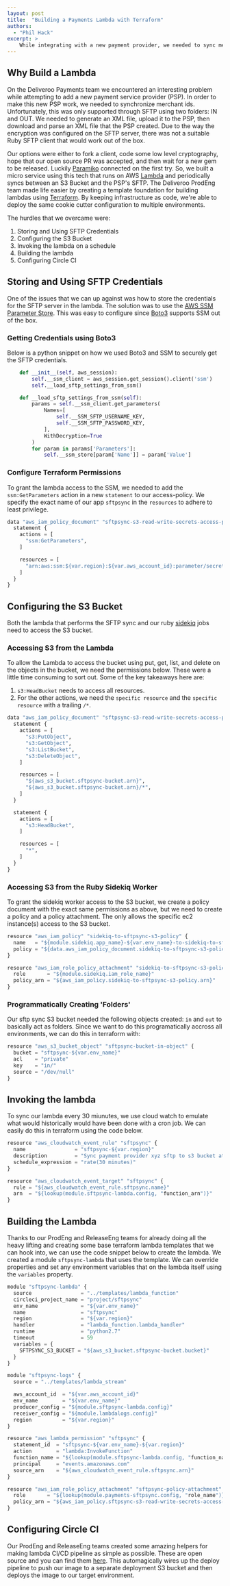 ```yaml
---
layout: post
title:  "Building a Payments Lambda with Terraform"
authors:
  - "Phil Hack"
excerpt: >
    While integrating with a new payment provider, we needed to sync merchant ids via SFTP. We built an AWS Lambda function with Terraform to do this. I'll walk through our Terraform configuration and the hurdles we overcame around accessing the S3 bucket and accessing sensitive credentials. 
---
```


## Why Build a Lambda
On the Deliveroo Payments team we encountered an interesting problem while attempting to add a new payment service provider (PSP). In order to make this new PSP work, we needed to synchronize merchant ids. Unfortunately, this was only supported through SFTP using two folders: IN and OUT. We needed to generate an XML file, upload it to the PSP, then download and parse an XML file that the PSP created. Due to the way the encryption was configured on the SFTP server, there was not a suitable Ruby SFTP client that would work out of the box. 

Our options were either to fork a client, code some low level cryptography, hope that our open source PR was accepted, and then wait for a new gem to be released.
Luckily [Paramiko](http://docs.paramiko.org/en/2.4/api/sftp.html) connected on the first try. So, we built a micro service using this tech that runs on AWS [Lambda](https://aws.amazon.com/lambda/) and periodically syncs between an S3 Bucket and the PSP's SFTP. The Deliveroo ProdEng team made life easier by creating a template foundation for building lambdas using [Terraform](https://www.terraform.io/). By keeping infrastructure as code, we're able to deploy the same cookie cutter configuration to multiple environments.

The hurdles that we overcame were:
1. Storing and Using SFTP Credentials
1. Configuring the S3 Bucket
1. Invoking the lambda on a schedule
1. Building the lambda
1. Configuring Circle CI

## Storing and Using SFTP Credentials
One of the issues that we can up against was how to store the credentials for the SFTP server in the lambda. The solution was to use the [AWS SSM Parameter Store](https://docs.aws.amazon.com/systems-manager/latest/userguide/systems-manager-paramstore.html). This was easy to configure since [Boto3](http://boto3.readthedocs.io/en/latest/reference/services/ssm.html) supports SSM out of the box.

### Getting Credentials using Boto3
Below is a python snippet on how we used Boto3 and SSM to securely get the SFTP credentials.

```python
    def __init__(self, aws_session):
        self.__ssm_client = aws_session.get_session().client('ssm')
        self.__load_sftp_settings_from_ssm()

    def __load_sftp_settings_from_ssm(self):
        params = self.__ssm_client.get_parameters(
            Names=[
                self.__SSM_SFTP_USERNAME_KEY,
                self.__SSM_SFTP_PASSWORD_KEY,
            ],
            WithDecryption=True
        )
        for param in params['Parameters']:
            self.__ssm_store[param['Name']] = param['Value']
```

### Configure Terraform Permissions
To grant the lambda access to the SSM, we needed to add the `ssm:GetParameters` action in a new `statement` to our access-policy. We specify the exact name of our app `sftpsync` in the `resources` to adhere to least privilege.

```python
data "aws_iam_policy_document" "sftpsync-s3-read-write-secrets-access-policy-document" {
  statement {
    actions = [
      "ssm:GetParameters",
    ]

    resources = [
      "arn:aws:ssm:${var.region}:${var.aws_account_id}:parameter/secretconfig/sftpsync/*",
    ]
  }
}
```

## Configuring the S3 Bucket
Both the lambda that performs the SFTP sync and our ruby [sidekiq](https://sidekiq.org/) jobs need to access the S3 bucket.

### Accessing S3 from the Lambda
To allow the Lambda to access the bucket using put, get, list, and delete on the objects in the bucket, we need the permissions below. These were a little time consuming to sort out. Some of the key takeaways here are: 
1. `s3:HeadBucket` needs to access all resources.
1. For the other actions, we need the `specific resource` and the `specific resource` with a trailing `/*`. 

```python
data "aws_iam_policy_document" "sftpsync-s3-read-write-secrets-access-policy-document" {
  statement {
    actions = [
      "s3:PutObject",
      "s3:GetObject",
      "s3:ListBucket",
      "s3:DeleteObject",
    ]

    resources = [
      "${aws_s3_bucket.sftpsync-bucket.arn}",
      "${aws_s3_bucket.sftpsync-bucket.arn}/*",
    ]
  }

  statement {
    actions = [
      "s3:HeadBucket",
    ]

    resources = [
      "*",
    ]
  }
}
```

### Accessing S3 from the Ruby Sidekiq Worker
To grant the sidekiq worker access to the S3 bucket, we create a policy document with the exact same permissions as above, but we need to create a policy and a policy attachment. The only allows the specific ec2 instance(s) access to the S3 bucket.

```python
resource "aws_iam_policy" "sidekiq-to-sftpsync-s3-policy" {
  name   = "${module.sidekiq.app_name}-${var.env_name}-to-sidekiq-to-sftpsync-s3-policy"
  policy = "${data.aws_iam_policy_document.sidekiq-to-sftpsync-s3-policy-document.json}"
}

resource "aws_iam_role_policy_attachment" "sidekiq-to-sftpsync-s3-policy-attachment" {
  role       = "${module.sidekiq.iam_role_name}"
  policy_arn = "${aws_iam_policy.sidekiq-to-sftpsync-s3-policy.arn}"
}
```

### Programmatically Creating 'Folders'
Our sftp sync S3 bucket needed the following objects created: `in` and `out` to basically act as folders. Since we want to do this programatically accross all environments, we can do this in terraform with:
```python
resource "aws_s3_bucket_object" "sftpsync-bucket-in-object" {
  bucket = "sftpsync-${var.env_name}"
  acl    = "private"
  key    = "in/"
  source = "/dev/null"
}
```

## Invoking the lambda
To sync our lambda every 30 miunutes, we use cloud watch to emulate what would historically would have been done with a cron job. We can easily do this in terraform using the code below.

```python
resource "aws_cloudwatch_event_rule" "sftpsync" {
  name                = "sftpsync-${var.region}"
  description         = "Sync payment provider xyz sftp to s3 bucket at specific interval"
  schedule_expression = "rate(30 minutes)"
}

resource "aws_cloudwatch_event_target" "sftpsync" {
  rule = "${aws_cloudwatch_event_rule.sftpsync.name}"
  arn  = "${lookup(module.sftpsync-lambda.config, "function_arn")}"
}
```

## Building the Lambda
Thanks to our ProdEng and ReleaseEng teams for already doing all the heavy lifting and creating some base terraform lambda templates that we can hook into, we can use the code snippet below to create the lambda. We created a module `sftpsync-lambda` that uses the template. We can override properties and set any environment variables that on the lambda itself using the `variables` property. 

```python
module "sftpsync-lambda" {
  source                = "../templates/lambda_function"
  circleci_project_name = "project/sftpsync"
  env_name              = "${var.env_name}"
  name                  = "sftpsync"
  region                = "${var.region}"
  handler               = "lambda_function.lambda_handler"
  runtime               = "python2.7"
  timeout               = 59
  variables = {
    SFTPSYNC_S3_BUCKET = "${aws_s3_bucket.sftpsync-bucket.bucket}"
  }
}

module "sftpsync-logs" {
  source = "../templates/lambda_stream"

  aws_account_id  = "${var.aws_account_id}"
  env_name        = "${var.env_name}"
  producer_config = "${module.sftpsync-lambda.config}"
  receiver_config = "${module.lambdalogs.config}"
  region          = "${var.region}"
}

resource "aws_lambda_permission" "sftpsync" {
  statement_id  = "sftpsync-${var.env_name}-${var.region}"
  action        = "lambda:InvokeFunction"
  function_name = "${lookup(module.sftpsync-lambda.config, "function_name")}"
  principal     = "events.amazonaws.com"
  source_arn    = "${aws_cloudwatch_event_rule.sftpsync.arn}"
}

resource "aws_iam_role_policy_attachment" "sftpsync-policy-attachment" {
  role       = "${lookup(module.payments-sftpsync.config, "role_name")}"
  policy_arn = "${aws_iam_policy.sftpsync-s3-read-write-secrets-access-policy.arn}"
}

```

## Configuring Circle CI
Our ProdEng and ReleaseEng teams created some amazing helpers for making lambda CI/CD pipeline as simple as possible. These are open source and you can find them [here](https://github.com/deliveroo/circleci). This automagically wires up the deploy pipeline to push our image to a separate deployment S3 bucket and then deploys the image to our target environment.
